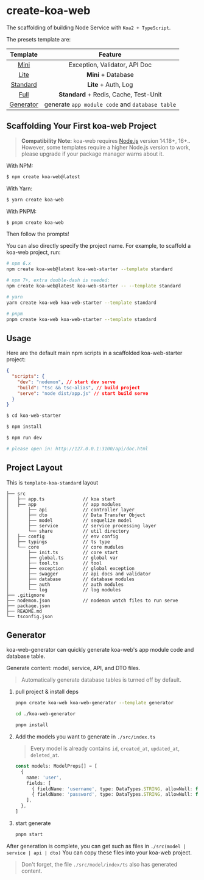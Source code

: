 # create-koa-web

The scaffolding of building Node Service with `Koa2 + TypeScript`.

The presets template are:

|                          Template                          |                     Feature                     |
| :--------------------------------------------------------: | :---------------------------------------------: |
|      [Mini](https://stackblitz.com/edit/koa-web-mini)      |          Exception, Validator, API Doc          |
|      [Lite](https://stackblitz.com/edit/koa-web-lite)      |               **Mini** + Database               |
|  [Standard](https://stackblitz.com/edit/koa-web-standard)  |              **Lite** + Auth, Log               |
|      [Full](https://stackblitz.com/edit/koa-web-full)      |     **Standard** + Redis, Cache, Test-Unit      |
| [Generator](https://stackblitz.com/edit/koa-web-generator) | generate `app module code` and `database table` |

## Scaffolding Your First koa-web Project

> **Compatibility Note:**
> koa-web requires [Node.js](https://nodejs.org/en/) version 14.18+, 16+.. However, some templates require a higher Node.js version to work, please upgrade if your package manager warns about it.

With NPM:

```bash
$ npm create koa-web@latest
```

With Yarn:

```bash
$ yarn create koa-web
```

With PNPM:

```bash
$ pnpm create koa-web
```

Then follow the prompts!

You can also directly specify the project name. For example, to scaffold a koa-web project, run:

```bash
# npm 6.x
npm create koa-web@latest koa-web-starter --template standard

# npm 7+, extra double-dash is needed:
npm create koa-web@latest koa-web-starter -- --template standard

# yarn
yarn create koa-web koa-web-starter --template standard

# pnpm
pnpm create koa-web koa-web-starter --template standard
```

## Usage

Here are the default main npm scripts in a scaffolded koa-web-starter project:

```json
{
  "scripts": {
    "dev": "nodemon", // start dev serve
    "build": "tsc && tsc-alias", // build project
    "serve": "node dist/app.js" // start build serve
  }
}
```

```bash
$ cd koa-web-starter

$ npm install

$ npm run dev

# please open in: http://127.0.0.1:3100/api/doc.html
```

## Project Layout

This is `template-koa-standard` layout

```
├── src
│   ├── app.ts              // koa start
│   ├── app                 // app modules
│       ├── api             // controller layer
│       ├── dto             // Data Transfer Object
│       ├── model           // sequelize model
│       ├── service         // service processing layer
│       └── share           // util directory
│   ├── config              // env config
│   ├── typings             // ts type
│   └── core                // core mudules
│       ├── init.ts         // core start
│       ├── global.ts       // global var
│       ├── tool.ts         // tool
│       ├── exception       // global exception
│       ├── swagger         // api docs and validator
│       ├── database        // database modules
│       ├── auth            // auth modules
│       └── log             // log modules
├── .gitignore
├── nodemon.json            // nodemon watch files to run serve
├── package.json
├── README.md
└── tsconfig.json
```

## Generator

koa-web-generator can quickly generate koa-web's app module code and database table.

Generate content: model, service, API, and DTO files.

> Automatically generate database tables is turned off by default.

1. pull project & install deps

   ```bash
   pnpm create koa-web koa-web-generator --template generator

   cd ./koa-web-generator

   pnpm install
   ```

2. Add the models you want to generate in `./src/index.ts`

   > Every model is already contains `id`, `created_at`, `updated_at`, `deleted_at`.

   ```ts
   const models: ModelProps[] = [
     {
       name: 'user',
       fields: [
         { fieldName: 'username', type: DataTypes.STRING, allowNull: false },
         { fieldName: 'password', type: DataTypes.STRING, allowNull: false },
       ],
     },
   ]
   ```

3. start generate

   ```bash
   pnpm start
   ```

After generation is complete, you can get such as files in `./src(model | service | api | dto)`
You can copy these files into your koa-web project.

> Don't forget, the file `./src/model/index/ts` also has generated content.
